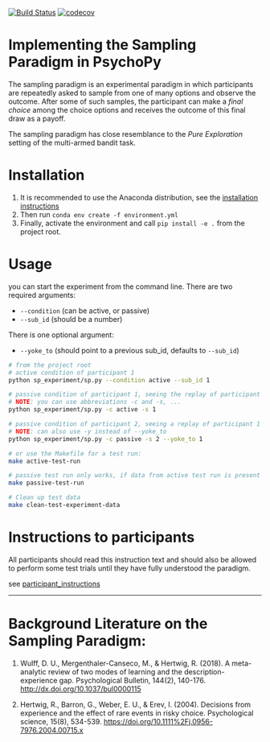 [![Build Status](https://travis-ci.org/sappelhoff/sp_experiment.svg?branch=master)](https://travis-ci.org/sappelhoff/sp_experiment)
[![codecov](https://codecov.io/gh/sappelhoff/sp_experiment/branch/master/graph/badge.svg)](https://codecov.io/gh/sappelhoff/sp_experiment)

# Implementing the Sampling Paradigm in PsychoPy

The sampling paradigm is an experimental paradigm in which participants are
repeatedly asked to sample from one of many options and observe the outcome.
After some of such samples, the participant can make a *final choice* among the
choice options and receives the outcome of this final draw as a payoff.

The sampling paradigm has close resemblance to the *Pure Exploration* setting
of the multi-armed bandit task.

# Installation

1. It is recommended to use the Anaconda distribution, see the
[installation instructions](http://docs.continuum.io/anaconda/install/)
2. Then run `conda env create -f environment.yml`
3. Finally, activate the environment and call `pip install -e .` from the
   project root.

# Usage

you can start the experiment from the command line. There are two required
arguments:

- `--condition` (can be active, or passive)
- `--sub_id` (should be a number)

There is one optional argument:

- `--yoke_to` (should point to a previous sub_id, defaults to `--sub_id`)

```bash
# from the project root
# active condition of participant 1
python sp_experiment/sp.py --condition active --sub_id 1

# passive condition of participant 1, seeing the replay of participant 1
# NOTE: you can use abbreviations -c and -s, ...
python sp_experiment/sp.py -c active -s 1

# passive condition of participant 2, seeing a replay of participant 1
# NOTE: can also use -y instead of --yoke_to
python sp_experiment/sp.py -c passive -s 2 --yoke_to 1

# or use the Makefile for a test run:
make active-test-run

# passive test run only works, if data from active test run is present
make passive-test-run

# Clean up test data
make clean-test-experiment-data
```

# Instructions to participants

All participants should read this instruction text and should also be allowed
to perform some test trials until they have fully understood the paradigm.

see [participant_instructions](./participant_instuctions)

---
# Background Literature on the Sampling Paradigm:

1. Wulff, D. U., Mergenthaler-Canseco, M., & Hertwig, R. (2018). A meta-analytic review of two modes of learning and the description-experience gap. Psychological Bulletin, 144(2), 140-176. http://dx.doi.org/10.1037/bul0000115

2. Hertwig, R., Barron, G., Weber, E. U., & Erev, I. (2004). Decisions from experience and the effect of rare events in risky choice. Psychological science, 15(8), 534-539. https://doi.org/10.1111%2Fj.0956-7976.2004.00715.x
